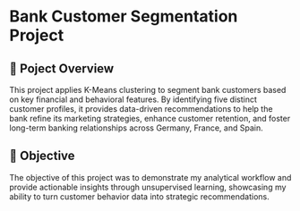# Bank Customer Segmentation Project

## 📌 Poject Overview
This project applies K-Means clustering to segment bank customers based on key financial and behavioral features. By identifying five distinct customer profiles, it provides data-driven recommendations to help the bank refine its marketing strategies, enhance customer retention, and foster long-term banking relationships across Germany, France, and Spain. 

## 🎯 Objective
The objective of this project was to demonstrate my analytical workflow and provide actionable insights through unsupervised learning, showcasing my ability to turn customer behavior data into strategic recommendations. 
